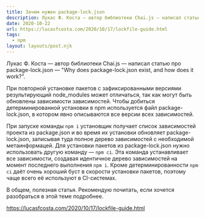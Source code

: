 ```yaml
---
title: Зачем нужен package-lock.json
description: Лукас Ф. Коста — автор библиотеки Chai.js — написал статью про package-lock.json
date: 2020-10-22
url: https://lucasfcosta.com/2020/10/17/lockfile-guide.html
tags:
  - npm
layout: layouts/post.njk
---
```

Лукас Ф. Коста — автор библиотеки Chai.js — написал статью про package-lock.json — "Why does package-lock.json exist, and how does it work?".

При повторной установке пакетов с зафиксированными версиями результирующий node_modules может отличаться, так как могут быть обновлены зависимости зависимостей. Чтобы добиться детерминированной установки в npm используется файл package-lock.json, в котором явно описываются все версии всех зависимостей.

При запуске команды `npm i` установщик получает список зависимостей проекта из package.json и во время их установки обновляет package-lock.json, записывая туда полное дерево зависимостей с необходимой метаинформацей. Для установки пакетов из package-lock.json нужно использовать другую команду — `npm ci`. Эта команда устанавливает все зависимости, создавая идентичное дерево зависимостей на момент последнего выполнения `npm i`. Кроме детерминированности `npm ci` даёт очень хороший буст в скорости установки пакетов, поэтому чаще всего её используют в CI-системах.

В общем, полезная статья. Рекомендую почитать, если хочется разобраться в этой теме подробнее.

https://lucasfcosta.com/2020/10/17/lockfile-guide.html
